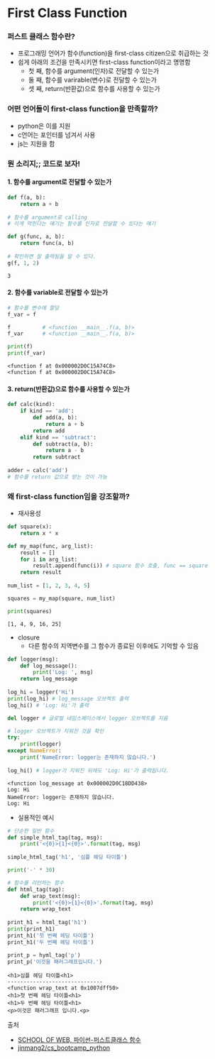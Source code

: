 # First Class Function

### 퍼스트 클래스 함수란?
- 프로그래밍 언어가 함수(function)을 first-class citizen으로 취급하는 것
- 쉽게 아래의 조건을 만족시키면 first-class function이라고 명명함
  - 첫 째, 함수를 argument(인자)로 전달할 수 있는가
  - 둘 째, 함수를 varirable(변수)로 전달할 수 있는가
  - 셋 째, return(반환값)으로 함수를 사용할 수 있는가

### 어떤 언어들이 first-class function을 만족할까?
- python은 이를 지원
- c언어는 포인터를 넘겨서 사용
- js는 지원을 함

### 뭔 소리지;; 코드로 보자!
#### 1. 함수를 argument로 전달할 수 있는가
```python
def f(a, b):
    return a + b
    
# 함수를 argument로 calling
# 이게 먹힌다는 얘기는 함수를 인자로 전달할 수 있다는 얘기

def g(func, a, b):
    return func(a, b)
    
# 확인하면 잘 출력됨을 알 수 있다.
g(f, 1, 2)
```
```
3
```
#### 2. 함수를 variable로 전달할 수 있는가
```python
# 함수를 변수에 할당
f_var = f

f          # <function __main__.f(a, b)>
f_var      # <function __main__.f(a, b)>

print(f)
print(f_var)
```
```
<function f at 0x000002D0C15A74C8>
<function f at 0x000002D0C15A74C8>
```
#### 3. return(반환값)으로 함수를 사용할 수 있는가
```python
def calc(kind):
    if kind == 'add':
        def add(a, b):
            return a + b
        return add
    elif kind == 'subtract':
        def subtract(a, b):
            return a - b
        return subtract
        
adder = calc('add')
# 함수를 return 값으로 받는 것이 가능
```

### 왜 first-class function임을 강조할까?
- 재사용성
```python
def square(x):
    return x * x

def my_map(func, arg_list):
    result = []
    for i in arg_list:
        result.append(func(i)) # square 함수 호출, func == square
    return result
    
num_list = [1, 2, 3, 4, 5]

squares = my_map(square, num_list)

print(squares)
```
```
[1, 4, 9, 16, 25]
```
- closure
    - 다른 함수의 지역변수를 그 함수가 종료된 이후에도 기억할 수 있음
```python
def logger(msg):
    def log_message():
        print('Log: ', msg)
    return log_message
    
log_hi = logger('Hi')
print(log_hi) # log_message 오브젝트 출력
log_hi() # 'Log: Hi'가 출력

del logger # 글로벌 네임스페이스에서 logger 오브젝트를 지움

# logger 오브젝트가 지워진 것을 확인
try:
    print(logger)
except NameError:
    print('NameError: logger는 존재하지 않습니다.')
    
log_hi() # logger가 지워진 뒤에도 'Log: Hi'가 출력됩니다.
```
```
<function log_message at 0x000002D0C18DD438>
Log: Hi
NameError: logger는 존재하지 않습니다.
Log: Hi
```

- 실용적인 예시
```python
# 단순한 일반 함수
def simple_html_tag(tag, msg):
    print('<{0}>{1}<{0}>'.format(tag, msg)
    
simple_html_tag('h1', '심플 헤딩 타이틀')

print('-' * 30)

# 함수를 리턴하는 함수
def html_tag(tag):
    def wrap_text(msg):
        print('<{0}>{1}<{0}>'.format(tag, msg)
    return wrap_text
    
print_h1 = html_tag('h1')
print(print_h1)
print_h1('첫 번째 헤딩 타이틀')
print_h1('두 번째 헤딩 타이틀')

print_p = hyml_tag('p')
print_p('이것을 패러그래프입니다.')
```
```
<h1>심플 헤딩 타이틀<h1>
------------------------------
<function wrap_text at 0x1007dff50>
<h1>첫 번째 헤딩 타이틀<h1>
<h1>두 번째 헤딩 타이틀<h1>
<p>이것은 패러그래프 입니다.<p>
```

출처
- [SCHOOL OF WEB, 파이썬-퍼스트클래스 함수](http://schoolofweb.net/blog/posts/%ED%8C%8C%EC%9D%B4%EC%8D%AC-%ED%8D%BC%EC%8A%A4%ED%8A%B8%ED%81%B4%EB%9E%98%EC%8A%A4-%ED%95%A8%EC%88%98-first-class-function/)
- [jinmang2/cs_bootcamp_python](https://github.com/jinmang2/cs_bootcamp_python/blob/master/bootcamp_2%EC%A3%BC%EC%B0%A8%20%EC%A0%95%EB%A6%AC.ipynb)

